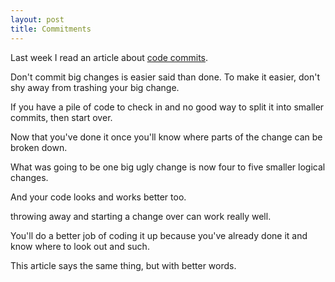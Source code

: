 ```yaml
---
layout: post
title: Commitments
---
```


Last week I read an article about [code commits](http://blog.osamasidat.com/dont-be-a-git).

Don't commit big changes is easier said than done.  To make it easier, don't shy away from trashing your big change.

If you have a pile of code to check in and no good way to split it into smaller commits, then start over.

Now that you've done it once you'll know where parts of the change can be broken down.

What was going to be one big ugly change is now four to five smaller logical changes.

And your code looks and works better too.


throwing away and starting a change over can work really well.

You'll do a better job of coding it up because you've already done it and know where to look out and such.

This article says the same thing, but with better words.

